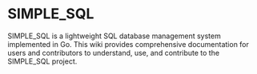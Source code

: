 # SIMPLE_SQL
SIMPLE_SQL is a lightweight SQL database management system implemented in Go. This wiki provides comprehensive documentation for users and contributors to understand, use, and contribute to the SIMPLE_SQL project.

